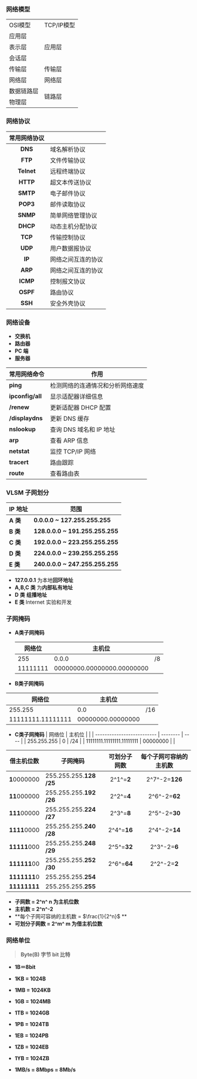  

### 网络模型

<table>
    <tr>
        <td>OSI模型</td>
        <td>TCP/IP模型</td>
    </tr>
    <tr>
        <td>应用层</td>
        <td rowspan="3">应用层</td>
    </tr>
    <tr>
        <td>表示层</td>
    </tr>
    <tr>
        <td>会话层</td>
    </tr>
    <tr>
        <td>传输层</td>
        <td>传输层</td>
    </tr>
    <tr>
        <td>网络层</td>
        <td>网络层</td>
    </tr>
     <tr>
        <td>数据链路层</td>
        <td rowspan="2">链路层                       </td>
    </tr>
    <tr>
        <td>物理层</td>
    </tr>
</table>

### 网络协议

| 常用网络协议 | &nbsp;             |
| :----------: | ------------------ |
|   **DNS**    | 域名解析协议       |
|   **FTP**    | 文件传输协议       |
|  **Telnet**  | 远程终端协议       |
|   **HTTP**   | 超文本传送协议     |
|   **SMTP**   | 电子邮件协议       |
|   **POP3**   | 邮件读取协议       |
|   **SNMP**   | 简单网络管理协议   |
|   **DHCP**   | 动态主机分配协议   |
|   **TCP**    | 传输控制协议       |
|   **UDP**    | 用户数据报协议     |
|    **IP**    | 网络之间互连的协议 |
|   **ARP**    | 网络之间互连的协议 |
|   **ICMP**   | 控制报文协议       |
|   **OSPF**   | 路由协议           |
|   **SSH**    | 安全外壳协议       |

### 网络设备

- **交换机**
- **路由器**
- **PC 端**
- **服务器**

| 常用网络命令     | 作用                             |
| ---------------- | -------------------------------- |
| **ping**         | 检测网络的连通情况和分析网络速度 |
| **ipconfig/all** | 显示适配器详细信息               |
| **/renew**       | 更新适配器 DHCP 配置             |
| **/displaydns**  | 更新 DNS 缓存                    |
| **nslookup**     | 查询 DNS 域名和 IP 地址          |
| **arp**          | 查看 ARP 信息                    |
| **netstat**      | 监控 TCP/IP 网络                 |
| **tracert**      | 路由跟踪                         |
| **route**        | 查看路由表                       |

### VLSM 子网划分

| IP 地址  | 范围                            |
| -------- | ------------------------------- |
| **A 类** | **0.0.0.0 ~ 127.255.255.255**   |
| **B 类** | **128.0.0.0 ~ 191.255.255.255** |
| **C 类** | **192.0.0.0 ~ 223.255.255.255** |
| **D 类** | **224.0.0.0 ~ 239.255.255.255** |
| **E 类** | **240.0.0.0 ~ 247.255.255.255** |

- **127.0.0.1** 为本地**回环地址**
- **A,B,C 类** 为**内部私有地址**
- **D 类** **组播地址**
- **E 类** Internet 实验和开发

### 子网掩码

- **A类子网掩码**

	| 网络位   | 主机位                     |      |
	| -------- | -------------------------- | ---- |
	| 255      | 0.0.0                      | /8   |
	| 11111111 | 00000000.00000000.00000000 |      |

-   **B类子网掩码**

  | 网络位            | 主机位            |      |
  | ----------------- | ----------------- | ---- |
  | 255.255           | 0.0               | /16  |
  | 11111111.11111111 | 00000000.00000000 |      |
  
-  **C类子网掩码**
  | 网络位                     | 主机位   |      |
  | -------------------------- | -------- | ---- |
  | 255.255.255                | 0        | /24  |
  | 11111111.11111111.11111111 | 00000000 |      |

| 借主机位数   | 子网掩码                    | 可划分子网数 | 每个子网可容纳的主机数 |
| ------------ | --------------------------- | :----------: | :--------------------: |
| **1**0000000 | 255.255.255.**128** **/25** |  2^1^=**2**  |     2^7^-2=**126**     |
| **11**000000 | 255.255.255.**192** **/26** |  2^2^=**4**  |     2^6^-2=**62**      |
| **111**00000 | 255.255.255.**224** **/27** |  2^3^=**8**  |     2^5^-2=**30**      |
| **1111**0000 | 255.255.255.**240** **/28** | 2^4^=**16**  |     2^4^-2=**14**      |
| **11111**000 | 255.255.255.**248** **/29** | 2^5^=**32**  |      2^3^-2=**6**      |
| **111111**00 | 255.255.255.**252** **/30** | 2^6^=**64**  |      2^2^-2=**2**      |
| **1111111**0 | 255.255.255.**254**         |
| **11111111** | 255.255.255.**255**         |

- **子网数 = 2^n^ n 为主机位数**
- **主机数 = 2^n^-2**
- **每个子网可容纳的主机数 = $\frac{1}{2^n}$ **
- **可划分子网数 = 2^m^   m 为借主机位数**

### 网络单位

> **Byte(B) 字节  		bit 比特**

- **1B＝8bit**
- **1KB = 1024B**
- **1MB = 1024KB**
- **1GB = 1024MB**
- **1TB = 1024GB**
- **1PB = 1024TB**
- **1EB = 1024PB**
- **1ZB = 1024EB**
- **1YB = 1024ZB**

- **1MB/s = 8Mbps = 8Mb/s**